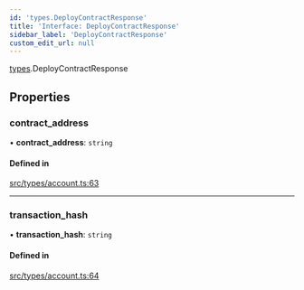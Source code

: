 ```yaml
---
id: 'types.DeployContractResponse'
title: 'Interface: DeployContractResponse'
sidebar_label: 'DeployContractResponse'
custom_edit_url: null
---
```


[types](../namespaces/types.md).DeployContractResponse

## Properties

### contract_address

• **contract_address**: `string`

#### Defined in

[src/types/account.ts:63](https://github.com/starknet-io/starknet.js/blob/v7.6.2/src/types/account.ts#L63)

---

### transaction_hash

• **transaction_hash**: `string`

#### Defined in

[src/types/account.ts:64](https://github.com/starknet-io/starknet.js/blob/v7.6.2/src/types/account.ts#L64)
